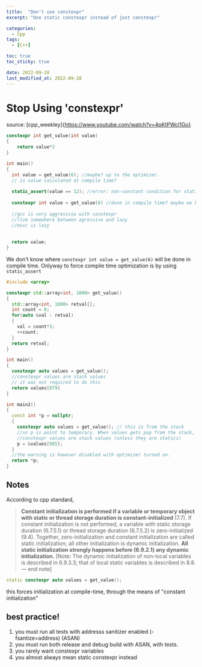 ```yaml
---
title:  "Don't use constexpr"
excerpt: "Use static constexpr instead of just constexpr"

categories:
  - Cpp
tags:
  - [C++]

toc: true
toc_sticky: true

date: 2022-09-28
last_modified_at: 2022-09-28
---
```

# Stop Using 'constexpr'

source: [cpp_weekley]{https://www.youtube.com/watch?v=4pKtPWcl1Go}



```c++
constexpr int get_value(int value)
{
	return value*2
}

int main()
{
  int value = get_value(6); //maybe? up to the optimizer.
  // is value calculated at compile time?
  
  static_assert(value == 12); //error: non-constant condition for static assertion
  
  constexpr int value = get_value(6) //done in compile time? maybe we haven't done anything to require the compiler to calulate this at compile time.
    
  //gcc is very aggressvie with constexpr
  //llvm somewhere between agressive and lazy
  //msvc is lazy
  
  
  return value;
}
```

We don't know where `constexpr int value = get_value(6)` will be done in compile time. Onlyway to force compile time optimization is by using `static_assert`



```c++
#include <array>

constexpr std::array<int, 1000> get_value()
{
  std::array<int, 1000> retval{};
  int count = 0; 
  for(auto &val : retval)
  {
    val = count*3;
    ++count;
  }
  return retval;
}

int main()
{
  constexpr auto values = get_value();
  //constexpr values are stack values
  // it was not required to do this
  return values[879]
}

int main2()
{
  const int *p = nullptr;
  {
    constexpr auto values = get_value(); // this is from the stack
    //so p is point to temporary. When values gets pop from the stack, p is pointing to invalid object.
    //constexpr values are stack values (unless they are statics)
    p = &values[985];
  }
  //the warning is however disabled with optimizer turned on.
  return *p;
}
```



## Notes

According to cpp standard,

> **Constant initialization is performed if a variable or temporary object with static or thread storage duration is constant-initialized** (7.7). If constant initialization is not performed, a variable with static storage duration (6.7.5.1) or thread storage duration (6.7.5.2) is zero-initialized (9.4). Together, zero-initialization and constant initialization are called static initialization; all other initialization is dynamic initialization. **All static initialization strongly happens before (6.9.2.1) any dynamic initialization.** [Note: The dynamic initialization of non-local variables is described in 6.9.3.3; that of local static variables is described in 8.8. — end note]

```c++
static constexpr auto values = get_value();
```

this forces initialization at compile-time, through the means of "constant initialization"

## best practice!

1. you must run all tests with addresss sanitizer enabled (-fsantize=address) (ASAN)
2. you must run both release and debug build with ASAN, with tests.
3. you rarely want constexpr variables
4. you almost always mean static constexpr instead

